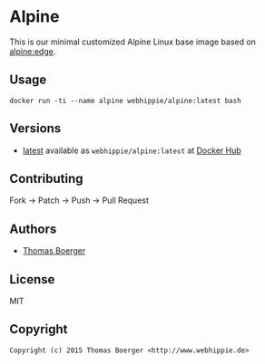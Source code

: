 # Alpine

This is our minimal customized Alpine Linux base image based on
[alpine:edge](https://registry.hub.docker.com/_/alpine/).


## Usage

```
docker run -ti --name alpine webhippie/alpine:latest bash
```


## Versions

* [latest](https://github.com/dockhippie/alpine/tree/master)
  available as ```webhippie/alpine:latest``` at
  [Docker Hub](https://registry.hub.docker.com/u/webhippie/alpine/)


## Contributing

Fork -> Patch -> Push -> Pull Request


## Authors

* [Thomas Boerger](https://github.com/tboerger)


## License

MIT


## Copyright

```
Copyright (c) 2015 Thomas Boerger <http://www.webhippie.de>
```
